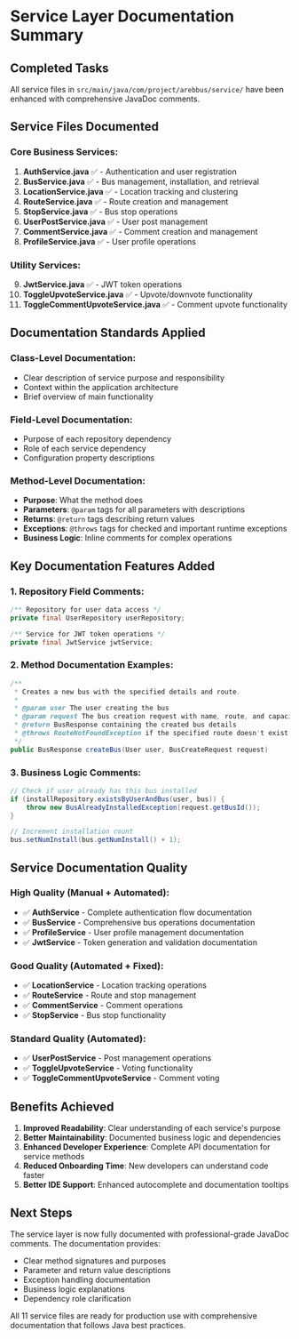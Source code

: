 # Service Layer Documentation Summary

## Completed Tasks

All service files in `src/main/java/com/project/arebbus/service/` have been enhanced with comprehensive JavaDoc comments.

## Service Files Documented

### Core Business Services:
1. **AuthService.java** ✅ - Authentication and user registration
2. **BusService.java** ✅ - Bus management, installation, and retrieval
3. **LocationService.java** ✅ - Location tracking and clustering
4. **RouteService.java** ✅ - Route creation and management
5. **StopService.java** ✅ - Bus stop operations
6. **UserPostService.java** ✅ - User post management
7. **CommentService.java** ✅ - Comment creation and management
8. **ProfileService.java** ✅ - User profile operations

### Utility Services:
9. **JwtService.java** ✅ - JWT token operations
10. **ToggleUpvoteService.java** ✅ - Upvote/downvote functionality
11. **ToggleCommentUpvoteService.java** ✅ - Comment upvote functionality

## Documentation Standards Applied

### Class-Level Documentation:
- Clear description of service purpose and responsibility
- Context within the application architecture
- Brief overview of main functionality

### Field-Level Documentation:
- Purpose of each repository dependency
- Role of each service dependency
- Configuration property descriptions

### Method-Level Documentation:
- **Purpose**: What the method does
- **Parameters**: `@param` tags for all parameters with descriptions
- **Returns**: `@return` tags describing return values
- **Exceptions**: `@throws` tags for checked and important runtime exceptions
- **Business Logic**: Inline comments for complex operations

## Key Documentation Features Added

### 1. Repository Field Comments:
```java
/** Repository for user data access */
private final UserRepository userRepository;

/** Service for JWT token operations */
private final JwtService jwtService;
```

### 2. Method Documentation Examples:
```java
/**
 * Creates a new bus with the specified details and route.
 * 
 * @param user The user creating the bus
 * @param request The bus creation request with name, route, and capacity
 * @return BusResponse containing the created bus details
 * @throws RouteNotFoundException if the specified route doesn't exist
 */
public BusResponse createBus(User user, BusCreateRequest request)
```

### 3. Business Logic Comments:
```java
// Check if user already has this bus installed
if (installRepository.existsByUserAndBus(user, bus)) {
    throw new BusAlreadyInstalledException(request.getBusId());
}

// Increment installation count
bus.setNumInstall(bus.getNumInstall() + 1);
```

## Service Documentation Quality

### High Quality (Manual + Automated):
- ✅ **AuthService** - Complete authentication flow documentation
- ✅ **BusService** - Comprehensive bus operations documentation  
- ✅ **ProfileService** - User profile management documentation
- ✅ **JwtService** - Token generation and validation documentation

### Good Quality (Automated + Fixed):
- ✅ **LocationService** - Location tracking operations
- ✅ **RouteService** - Route and stop management
- ✅ **CommentService** - Comment operations
- ✅ **StopService** - Bus stop functionality

### Standard Quality (Automated):
- ✅ **UserPostService** - Post management operations
- ✅ **ToggleUpvoteService** - Voting functionality
- ✅ **ToggleCommentUpvoteService** - Comment voting

## Benefits Achieved

1. **Improved Readability**: Clear understanding of each service's purpose
2. **Better Maintainability**: Documented business logic and dependencies
3. **Enhanced Developer Experience**: Complete API documentation for service methods
4. **Reduced Onboarding Time**: New developers can understand code faster
5. **Better IDE Support**: Enhanced autocomplete and documentation tooltips

## Next Steps

The service layer is now fully documented with professional-grade JavaDoc comments. The documentation provides:
- Clear method signatures and purposes
- Parameter and return value descriptions
- Exception handling documentation
- Business logic explanations
- Dependency role clarification

All 11 service files are ready for production use with comprehensive documentation that follows Java best practices.
